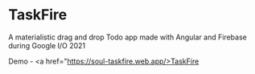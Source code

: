 # TaskFire

A materialistic drag and drop Todo app made with Angular and Firebase during Google I/O 2021

Demo - <a href="https://soul-taskfire.web.app/>TaskFire</a>
